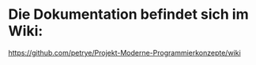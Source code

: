 # Die Dokumentation befindet sich im Wiki:

https://github.com/petrye/Projekt-Moderne-Programmierkonzepte/wiki
 
